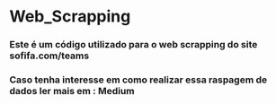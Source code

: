 # Web_Scrapping

### Este é um código utilizado para o web scrapping do site sofifa.com/teams 
### Caso tenha interesse em como realizar essa raspagem de dados ler mais em : Medium
